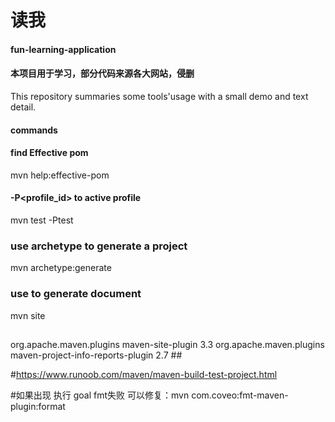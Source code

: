 # 读我
#### fun-learning-application
#### 本项目用于学习，部分代码来源各大网站，侵删

This repository summaries some tools'usage with a small demo and text detail.

#### commands
#### find Effective pom
mvn help:effective-pom

#### -P<profile_id> to active profile
mvn test -Ptest 

### use archetype to generate a project
mvn archetype:generate 

### use to generate document
mvn site 


##
<build>
  <pluginManagement>
      <plugins>
          <plugin>
            <groupId>org.apache.maven.plugins</groupId>
            <artifactId>maven-site-plugin</artifactId>
            <version>3.3</version>
          </plugin>
          <plugin>
            <groupId>org.apache.maven.plugins</groupId>
            <artifactId>maven-project-info-reports-plugin</artifactId>
            <version>2.7</version>
          </plugin>
      </plugins>
      </pluginManagement>
  </build>
  ##

#https://www.runoob.com/maven/maven-build-test-project.html

#如果出现 执行 goal fmt失败
可以修复：mvn com.coveo:fmt-maven-plugin:format
